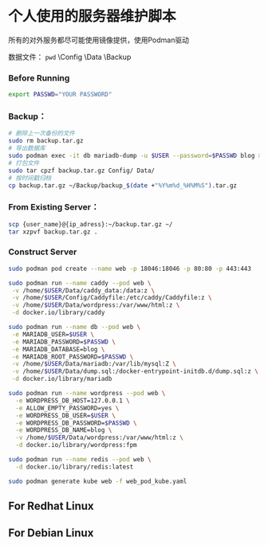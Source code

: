 个人使用的服务器维护脚本
=======

所有的对外服务都尽可能使用镜像提供，使用Podman驱动

数据文件：
`pwd`
  \Config
  \Data
  \Backup

### Before Running
``` Bash
export PASSWD="YOUR PASSWORD"
```

### Backup：
``` Bash
# 删除上一次备份的文件
sudo rm backup.tar.gz
# 导出数据库
sudo podman exec -it db mariadb-dump -u $USER --password=$PASSWD blog > ~/Data/dump.sql
# 打包文件
sudo tar cpzf backup.tar.gz Config/ Data/
# 按时间戳归档
cp backup.tar.gz ~/Backup/backup_$(date +"%Y%m%d_%H%M%S").tar.gz
```

### From Existing Server：
``` Bash
scp {user_name}@{ip_adress}:~/backup.tar.gz ~/
tar xzpvf backup.tar.gz .
```

### Construct Server
``` Bash
sudo podman pod create --name web -p 18046:18046 -p 80:80 -p 443:443 

sudo podman run --name caddy --pod web \
 -v /home/$USER/Data/caddy_data:/data:z \
 -v /home/$USER/Config/Caddyfile:/etc/caddy/Caddyfile:z \
 -v /home/$USER/Data/wordpress:/var/www/html:z \
 -d docker.io/library/caddy

sudo podman run --name db --pod web \
 -e MARIADB_USER=$USER \
 -e MARIADB_PASSWORD=$PASSWD \
 -e MARIADB_DATABASE=blog \
 -e MARIADB_ROOT_PASSWORD=$PASSWD \
 -v /home/$USER/Data/mariadb:/var/lib/mysql:Z \
 -v /home/$USER/Data/dump.sql:/docker-entrypoint-initdb.d/dump.sql:z \
 -d docker.io/library/mariadb

sudo podman run --name wordpress --pod web \
  -e WORDPRESS_DB_HOST=127.0.0.1 \
  -e ALLOW_EMPTY_PASSWORD=yes \
  -e WORDPRESS_DB_USER=$USER \
  -e WORDPRESS_DB_PASSWORD=$PASSWD \
  -e WORDPRESS_DB_NAME=blog \
  -v /home/$USER/Data/wordpress:/var/www/html:z \
  -d docker.io/library/wordpress:fpm

sudo podman run --name redis --pod web \
  -d docker.io/library/redis:latest

sudo podman generate kube web -f web_pod_kube.yaml
```

## For Redhat Linux


## For Debian Linux
